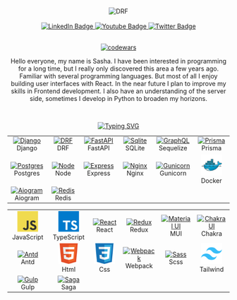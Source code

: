 
<div align="center" dir="auto">
      <img src="https://i.pinimg.com/originals/91/6b/1c/916b1c0b9788ad87b9ccdfc71bbdadf3.gif" width="300" height="200" alt="DRF" align="center"/>
 <br />
 <br />
     
  <div id="badges">
  <a href="https://www.linkedin.com/in/doved-dev">
    <img src="https://img.shields.io/badge/LinkedIn-orange?style=for-the-badge&logo=linkedin&logoColor=white" alt="LinkedIn Badge"/>
  </a>
  <a href="https://vk.com/doved_dev">
    <img src="https://img.shields.io/badge/vk-orange?style=for-the-badge&logo=vk&logoColor=white" alt="Youtube Badge"/>
  </a>
  <a href="https://t.me/devDoved">
    <img src="https://img.shields.io/badge/Telegram-orange?style=for-the-badge&logo=Telegram&logoColor=white" alt="Twitter Badge"/>
  </a>
</div>
<br />

[![codewars](https://www.codewars.com/users/AlexDoved/badges/large)](https://www.codewars.com/users/AlexDoved)
      
Hello everyone, my name is Sasha. I have been interested in programming for a long time, but I really only discovered this area a few years ago. Familiar with several programming languages. But most of all I enjoy building user interfaces with React. In the near future I plan to improve my skills in Frontend development. I also have an understanding of the server side, sometimes I develop in Python to broaden my horizons.

   <br />

[![Typing SVG](https://readme-typing-svg.herokuapp.com?color=%2336BCF7&lines=My+technology+stack+🥪)](https://git.io/typing-svg)
      
<table width="100%">
      <tr>
        <td align="center" width="96">
          <a href="#stack">
            <img
              src="https://cdn.icon-icons.com/icons2/2107/PNG/512/file_type_django_icon_130645.png"
              width="48"
              height="48"
              alt="Django"
            />
          </a>
          <br />Django
        </td>
        <td align="center" width="96">
          <a href="#stack">
            <img
              src="https://restfulapi.net/wp-content/uploads/rest.png"
              width="48"
              height="48"
              alt="DRF"
            />
          </a>
          <br />DRF
        </td>
        <td align="center" width="96">
          <a href="#stack">
            <img
              src="https://cdn.worldvectorlogo.com/logos/fastapi.svg"
              width="48"
              height="48"
              alt="FastAPI"
            />
          </a>
          <br />FastAPI
        </td>
        <td align="center" width="96">
          <a href="#stack">
            <img
              src="https://upload.wikimedia.org/wikipedia/commons/thumb/9/97/Sqlite-square-icon.svg/2048px-Sqlite-square-icon.svg.png"
              width="48"
              height="48"
              alt="Sqlite"
            />
          </a>
          <br />SQLite
        </td>
        <td align="center" width="96">
          <a href="#stack">
            <img
              src="https://sequelize.org/img/logo.svg"
              width="48"
              height="48"
              alt="GraphQL"
            />
          </a>
          <br />Sequelize
        </td>
        <td align="center" width="96">
          <a href="#stack">
            <img
              src="https://cdn.freelogovectors.net/wp-content/uploads/2022/01/prisma_logo-freelogovectors.net_.png"
              width="40"
              height="48"
              alt="Prisma"
            />
          </a>
          <br />Prisma
        </td>
      </tr>
      <tr>
        <td align="center" width="96">
          <a href="#stack">
            <img
              src="https://upload.wikimedia.org/wikipedia/commons/thumb/2/29/Postgresql_elephant.svg/1920px-Postgresql_elephant.svg.png"
              width="48"
              height="48"
              alt="Postgres"
            />
          </a>
          <br />Postgres
        </td>
        <td align="center" width="96">
          <a href="#stack">
            <img
              src="https://cdn.freebiesupply.com/logos/thumbs/2x/nodejs-1-logo.png"
              width="58"
              height="48"
              alt="Node"
            />
          </a>
          <br />Node
        </td>
        <td align="center" width="96">
          <a href="#stack">
            <img
              src="https://wsofter.ru/wp-content/uploads/2017/12/node-express.png"
              width="48"
              height="48"
              alt="Express"
            />
          </a>
          <br />Express
        </td>
        <td align="center" width="96">
          <a href="#stack">
            <img
              src="https://cdn.iconscout.com/icon/free/png-256/nginx-3628948-3030173.png"
              width="48"
              height="48"
              alt="Nginx"
            />
          </a>
          <br />Nginx
        </td>
        <td align="center" width="96">
          <a href="#stack">
            <img
              src="https://cdn.freebiesupply.com/logos/thumbs/2x/gunicorn-logo.png"
              width="48"
              height="48"
              alt="Gunicorn"
            />
          </a>
          <br />Gunicorn
        </td>
        <td align="center" width="96">
          <a href="#stack">
            <img
              src="https://github.com/devicons/devicon/blob/master/icons/docker/docker-original.svg"
              width="48"
              height="48"
              alt="docker"
            />
          </a>
          <br />Docker
        </td>
      </tr>
      <tr>
        <td align="center" width="96">
          <a href="#stack">
            <img
              src="https://docs.aiogram.dev/uk_UA/latest/_static/logo.png"
              width="48"
              height="48"
              alt="Aiogram"
            />
          </a>
          <br />Aiogram
        </td>
        <td align="center" width="96">
          <a href="#stack">
            <img
              src="https://logojinni.com/image/logos/redis.svg"
              width="48"
              height="48"
              alt="Redis"
            />
          </a>
          <br />Redis
        </td>
      </tr>
</table>
<table width="100%">
      <tr>
        <td align="center" width="96">
          <a href="#stack">
            <img
              src="https://raw.githubusercontent.com/devicons/devicon/master/icons/javascript/javascript-original.svg"
              width="48"
              height="48"
              alt="JavaScript"
            />
          </a>
          <br />JavaScript
        </td>
        <td align="center" width="96">
          <a href="#stack">
            <img
              src="https://raw.githubusercontent.com/devicons/devicon/master/icons/typescript/typescript-original.svg"
              width="48"
              height="48"
              alt="TypeScript"
            />
          </a>
          <br />TypeScript
        </td>
        <td align="center" width="96">
          <a href="#stack">
            <img src="https://camo.githubusercontent.com/48d099290b4cb2d7937bcd96e8497cf1845b54a810a6432c70cf944b60b40c77/68747470733a2f2f7261776769742e636f6d2f676f72616e67616a69632f72656163742d69636f6e732f6d61737465722f72656163742d69636f6e732e737667"
              width="48"
              height="48"
              alt="React"
            />
          </a>
          <br />React
        </td>
        <td align="center" width="96">
          <a href="#stack">
            <img
              src="https://cdn.worldvectorlogo.com/logos/redux.svg"
              width="48"
              height="48"
              alt="Redux"
            />
          </a>
          <br />Redux
        </td>
        <td align="center" width="96">
          <a href="#stack">
            <img
              src="https://media.zeemly.com/zeemly/product/material-ui.png"
              width="48"
              height="48"
              alt="Material UI"
            />
          </a>
          <br />MUI
        </td>
        <td align="center" width="96">
          <a href="#stack">
            <img
              src="https://img.icons8.com/color/256/chakra-ui.png"
              width="48"
              height="48"
              alt="Chakra UI"
            />
          </a>
          <br />Chakra
        </td>
      </tr>
      <tr>
        <td align="center" width="96">
          <a href="#stack">
            <img
              src="https://www.clipartmax.com/png/full/291-2918729_ant-design-mobile-ant-design-logo-png.png"
              width="48"
              height="48"
              alt="Antd"
            />
          </a>
          <br />Antd
        </td>
        <td align="center" width="96">
          <a href="#stack">
            <img
              src="https://github.com/devicons/devicon/blob/master/icons/html5/html5-original.svg"
              width="48"
              height="48"
              alt="Html5"
            />
          </a>
          <br />Html
        </td>
        <td align="center" width="96">
          <a href="#stack">
            <img
              src="https://github.com/devicons/devicon/blob/master/icons/css3/css3-original.svg"
              width="48"
              height="48"
              alt="css3"
            />
          </a>
          <br />Css
        </td>
        <td align="center" width="96">
          <a href="#stack">
            <img
              src="https://brandeps.com/icon-download/W/Webpack-icon-vector-02.svg"
              width="48"
              height="48"
              alt="Webpack"
            />
          </a>
          <br />Webpack
        </td>
        <td align="center" width="96">
          <a href="#stack">
            <img
              src="https://brandeps.com/icon-download/S/Sass-icon-vector-04.svg"
              width="48"
              height="48"
              alt="Sass"
            />
          </a>
          <br />Scss
        </td>
        <td align="center" width="96">
          <a href="#stack">
            <img
              src="https://github.com/devicons/devicon/blob/master/icons/tailwindcss/tailwindcss-plain.svg"
              width="48"
              height="48"
              alt="Tailwind"
            />
          </a>
          <br />Tailwind
        </td>
      </tr>
      <tr>
        <td align="center" width="96">
          <a href="#stack">
            <img
              src="https://stickerhub.ru/cache/b/6/f/b/c/b6fbc66d5046c7cf31956a8fb8b8b038532a1323.png?v30"
              width="48"
              height="48"
              alt="Gulp"
            />
          </a>
          <br />Gulp
        </td>
        <td align="center" width="96">
          <a href="#stack">
            <img
              src="https://cdn.freebiesupply.com/logos/thumbs/2x/redux-saga-logo.png"
              width="58"
              height="48"
              alt="Saga"
            />
          </a>
          <br />Saga
        </td>
      </tr>
   </table>
</div>




